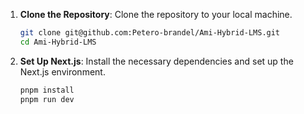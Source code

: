 1. **Clone the Repository**: Clone the repository to your local machine.

   ```sh
   git clone git@github.com:Petero-brandel/Ami-Hybrid-LMS.git
   cd Ami-Hybrid-LMS
   ```

2. **Set Up Next.js**: Install the necessary dependencies and set up the Next.js environment.
   ```sh
   pnpm install
   pnpm run dev
   ```
